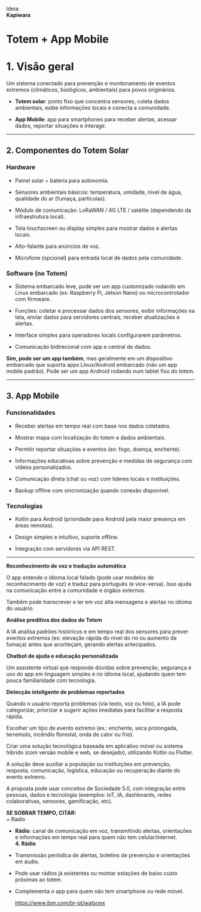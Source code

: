 Ideia:  
**Kapiwara**

# **Totem \+ App Mobile**

# **1\. Visão geral**

Um sistema conectado para prevenção e monitoramento de eventos extremos (climáticos, biológicos, ambientais) para povos originários.

* **Totem solar**: ponto fixo que concentra sensores, coleta dados ambientais, exibe informações locais e conecta a comunidade.

* **App Mobile**: app para smartphones para receber alertas, acessar dados, reportar situações e interagir.

---

## **2\. Componentes do Totem Solar**

### **Hardware**

* Painel solar \+ bateria para autonomia.

* Sensores ambientais básicos: temperatura, umidade, nível de água, qualidade do ar (fumaça, partículas).

* Módulo de comunicação: LoRaWAN / 4G LTE / satélite (dependendo da infraestrutura local).

* Tela touchscreen ou display simples para mostrar dados e alertas locais.

* Alto-falante para anúncios de voz.

* Microfone (opcional) para entrada local de dados pela comunidade.

### **Software (no Totem)**

* Sistema embarcado leve, pode ser um app customizado rodando em Linux embarcado (ex: Raspberry Pi, Jetson Nano) ou microcontrolador com firmware.

* Funções: coletar e processar dados dos sensores, exibir informações na tela, enviar dados para servidores centrais, receber atualizações e alertas.

* Interface simples para operadores locais configurarem parâmetros.

* Comunicação bidirecional com app e central de dados.

**Sim, pode ser um app também**, mas geralmente em um dispositivo embarcado que suporta apps Linux/Android embarcado (não um app mobile padrão). Pode ser um app Android rodando num tablet fixo do totem.

---

## **3\. App Mobile**

### **Funcionalidades**

* Receber alertas em tempo real com base nos dados coletados.

* Mostrar mapa com localização do totem e dados ambientais.

* Permitir reportar situações e eventos (ex: fogo, doença, enchente).

* Informações educativas sobre prevenção e medidas de segurança com vídeos personalizados.

* Comunicação direta (chat ou voz) com líderes locais e instituições.

* Backup offline com sincronização quando conexão disponível.

### **Tecnologias**

* Kotlin para Android (prioridade para Android pela maior presença em áreas remotas).

* Design simples e intuitivo, suporte offline.

* Integração com servidores via API REST.

---

**Reconhecimento de voz e tradução automática**

O app entende o idioma local falado (pode usar modelos de reconhecimento de voz) e traduz para português (e vice-versa). Isso ajuda na comunicação entre a comunidade e órgãos externos.

Também pode transcrever e ler em voz alta mensagens e alertas no idioma do usuário.

**Análise preditiva dos dados do Totem**

A IA analisa padrões históricos e em tempo real dos sensores para prever eventos extremos (ex: elevação rápida do nível do rio ou aumento da fumaça) antes que aconteçam, gerando alertas antecipados.

**Chatbot de ajuda e educação personalizada**

Um assistente virtual que responde dúvidas sobre prevenção, segurança e uso do app em linguagem simples e no idioma local, ajudando quem tem pouca familiaridade com tecnologia.

**Detecção inteligente de problemas reportados**

Quando o usuário reporta problemas (via texto, voz ou foto), a IA pode categorizar, priorizar e sugerir ações imediatas para facilitar a resposta rápida.

Escolher um tipo de evento extremo (ex.: enchente, seca prolongada, terremoto, incêndio florestal, onda de calor ou frio).

Criar uma solução tecnológica baseada em aplicativo móvel ou sistema híbrido (com versão mobile e web, se desejado), utilizando Kotlin ou Flutter.

A solução deve auxiliar a população ou instituições em prevenção, resposta, comunicação, logística, educação ou recuperação diante do evento extremo.

A proposta pode usar conceitos de Sociedade 5.0, com integração entre pessoas, dados e tecnologia (exemplos: IoT, IA, dashboards, redes colaborativas, sensores, gamificação, etc).

**SE SOBRAR TEMPO, CITAR:**  
\+ Radio 

* **Rádio**: canal de comunicação em voz, transmitindo alertas, orientações e informações em tempo real para quem não tem celular/internet.  
  **4\. Rádio**   
* Transmissão periódica de alertas, boletins de prevenção e orientações em áudio.

* Pode usar rádios já existentes ou montar estações de baixo custo próximas ao totem.

* Complementa o app para quem não tem smartphone ou rede móvel.  
    
    
  https://www.ibm.com/br-pt/watsonx